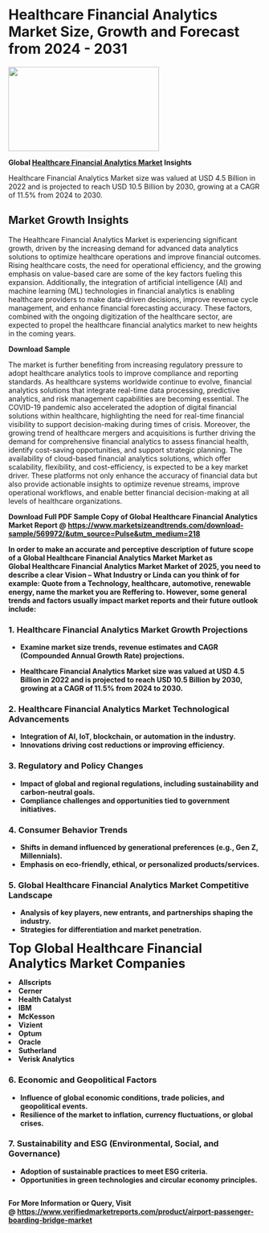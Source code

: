 <H1>Healthcare Financial Analytics Market Size, Growth and Forecast from 2024 - 2031</H1><img class="aligncenter size-medium wp-image-584254" src="https://thirdeyenews.in/wp-content/uploads/2024/09/Global-Market-Research-300x168.jpeg" alt="" width="300" height="168" /><p><strong>Global&nbsp;<a href="https://www.marketsizeandtrends.com/download-sample/569972/&amp;utm_source=Pulse&amp;utm_medium=218">Healthcare Financial Analytics Market</a> Insights</strong></p><p>Healthcare Financial Analytics Market size was valued at USD 4.5 Billion in 2022 and is projected to reach USD 10.5 Billion by 2030, growing at a CAGR of 11.5% from 2024 to 2030.</p><p><h2>Market Growth Insights</h2> <p>The Healthcare Financial Analytics Market is experiencing significant growth, driven by the increasing demand for advanced data analytics solutions to optimize healthcare operations and improve financial outcomes. Rising healthcare costs, the need for operational efficiency, and the growing emphasis on value-based care are some of the key factors fueling this expansion. Additionally, the integration of artificial intelligence (AI) and machine learning (ML) technologies in financial analytics is enabling healthcare providers to make data-driven decisions, improve revenue cycle management, and enhance financial forecasting accuracy. These factors, combined with the ongoing digitization of the healthcare sector, are expected to propel the healthcare financial analytics market to new heights in the coming years.</p> <p><strong>Download Sample</strong></p> <p>The market is further benefiting from increasing regulatory pressure to adopt healthcare analytics tools to improve compliance and reporting standards. As healthcare systems worldwide continue to evolve, financial analytics solutions that integrate real-time data processing, predictive analytics, and risk management capabilities are becoming essential. The COVID-19 pandemic also accelerated the adoption of digital financial solutions within healthcare, highlighting the need for real-time financial visibility to support decision-making during times of crisis. Moreover, the growing trend of healthcare mergers and acquisitions is further driving the demand for comprehensive financial analytics to assess financial health, identify cost-saving opportunities, and support strategic planning. The availability of cloud-based financial analytics solutions, which offer scalability, flexibility, and cost-efficiency, is expected to be a key market driver. These platforms not only enhance the accuracy of financial data but also provide actionable insights to optimize revenue streams, improve operational workflows, and enable better financial decision-making at all levels of healthcare organizations.</p> <p><strong></p><p><span class=""><strong>Download Full PDF Sample Copy of Global Healthcare Financial Analytics Market Report</strong> @ <a href="https://www.marketsizeandtrends.com/download-sample/569972/&amp;utm_source=Pulse&amp;utm_medium=218" target="_blank">https://www.marketsizeandtrends.com/download-sample/569972/&amp;utm_source=Pulse&amp;utm_medium=218</a></span></p><p>In order to make an accurate and perceptive description of future scope of a Global&nbsp;Healthcare Financial Analytics Market Market as Global&nbsp;Healthcare Financial Analytics Market Market of 2025, you need to describe a clear Vision &ndash; What Industry or Linda can you think of for example: Quote from a Technology, healthcare, automotive, renewable energy, name the market you are Reffering to. However, some general trends and factors usually impact market reports and their future outlook include:</p><h3>1.&nbsp;<strong>Healthcare Financial Analytics Market Growth Projections</strong></h3><ul><li>Examine market size trends, revenue estimates and CAGR (Compounded Annual Growth Rate) projections.</li><li><p>Healthcare Financial Analytics Market size was valued at USD 4.5 Billion in 2022 and is projected to reach USD 10.5 Billion by 2030, growing at a CAGR of 11.5% from 2024 to 2030.</p></li></ul><h3>2.&nbsp;<strong>Healthcare Financial Analytics Market Technological Advancements</strong></h3><ul><li>Integration of AI, IoT, blockchain, or automation in the industry.</li><li>Innovations driving cost reductions or improving efficiency.</li></ul><h3>3.&nbsp;<strong>Regulatory and Policy Changes</strong></h3><ul><li>Impact of global and regional regulations, including sustainability and carbon-neutral goals.</li><li>Compliance challenges and opportunities tied to government initiatives.</li></ul><h3>4.&nbsp;<strong>Consumer Behavior Trends</strong></h3><ul><li>Shifts in demand influenced by generational preferences (e.g., Gen Z, Millennials).</li><li>Emphasis on eco-friendly, ethical, or personalized products/services.</li></ul><h3>5.&nbsp;<strong>Global Healthcare Financial Analytics Market Competitive Landscape</strong></h3><ul><li>Analysis of key players, new entrants, and partnerships shaping the industry.</li><li>Strategies for differentiation and market penetration.</li></ul><p data-pm-slice="1 1 []"><span style="color: inherit; font-family: inherit; font-size: 25px;">Top Global Healthcare Financial Analytics Market Companies</span></p><div class="" data-test-id=""><p><li>Allscripts</li><li> Cerner</li><li> Health Catalyst</li><li> IBM</li><li> McKesson</li><li> Vizient</li><li> Optum</li><li> Oracle</li><li> Sutherland</li><li> Verisk Analytics</li></p></div><h3>6.&nbsp;<strong>Economic and Geopolitical Factors</strong></h3><ul><li>Influence of global economic conditions, trade policies, and geopolitical events.</li><li>Resilience of the market to inflation, currency fluctuations, or global crises.</li></ul><h3>7.&nbsp;<strong>Sustainability and ESG (Environmental, Social, and Governance)</strong></h3><ul><li>Adoption of sustainable practices to meet ESG criteria.</li><li>Opportunities in green technologies and circular economy principles.</li></ul><h2><strong style="font-size: 14px;">For More Information or Query, Visit @&nbsp;</strong><a style="background-color: #ffffff; font-size: 14px;" href="https://www.marketsizeandtrends.com/report/healthcare-financial-analytics-market/" target="_blank">https://www.verifiedmarketreports.com/product/airport-passenger-boarding-bridge-market</a></h2>
